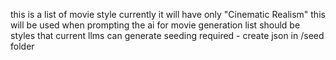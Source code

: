 this is a list of movie style
currently it will have only "Cinematic Realism"
this will be used when prompting the ai for movie generation
list should be styles that current llms can generate
seeding required - create json in /seed folder
